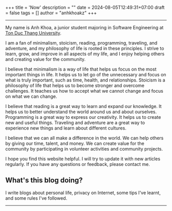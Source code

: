 +++
title = 'Now'
description = ""
date = 2024-08-05T12:49:31+07:00
draft = false
tags = []
author = "anhkhoakz"
+++

---

My name is Anh Khoa, a junior student majoring in Software Engineering at [Ton
Duc Thang University](https://tdtu.edu.vn/).

I am a fan of minimalism, stoicism, reading, programming, traveling, and
adventure, and my philosophy of life is rooted in these principles. I strive to
learn, grow, and improve in all aspects of my life, and I enjoy helping others
and creating value for the community.

I believe that minimalism is a way of life that helps us focus on the most
important things in life. It helps us to let go of the unnecessary and focus on
what is truly important, such as time, health, and relationships. Stoicism is a
philosophy of life that helps us to become stronger and overcome challenges. It
teaches us how to accept what we cannot change and focus on what we can change.

I believe that reading is a great way to learn and expand our knowledge. It
helps us to better understand the world around us and about ourselves.
Programming is a great way to express our creativity. It helps us to create new
and useful things. Traveling and adventure are a great way to experience new
things and learn about different cultures.

I believe that we can all make a difference in the world. We can help others by
giving our time, talent, and money. We can create value for the community by
participating in volunteer activities and community projects.

I hope you find this website helpful. I will try to update it with new articles
regularly. If you have any questions or feedback, please contact me.

## What's this blog doing?

I write blogs about personal life, privacy on Internet, some tips I've learnt,
and some rules I've followed.

---
